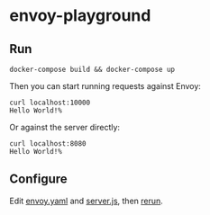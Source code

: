 # envoy-playground
## Run

```
docker-compose build && docker-compose up
```

Then you can start running requests against Envoy:

```
curl localhost:10000
Hello World!%
```

Or against the server directly:

```
curl localhost:8080
Hello World!%
```

## Configure

Edit [envoy.yaml](envoy.yaml) and [server.js](server.js), then [rerun](#Run).
